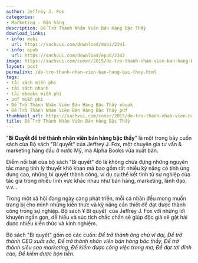 ```yaml
---
author: Jeffrey J. Fox
categories:
- Marketing - Bán hàng
description: Để Trở Thành Nhân Viên Bán Hàng Bậc Thầy
download_links:
- info: mobi
  url: https://sachvui.com/download/mobi/2341
- info: epub
  url: https://sachvui.com/download/epub/2342
image: https://sachvui.com/cover/2015/de-tro-thanh-nhan-vien-ban-hang-bac-thay.jpg
layout: post
permalink: /de-tro-thanh-nhan-vien-ban-hang-bac-thay.html
tags:
- tải sách miễn phí
- tải sách nhanh
- tải ebooks miễn phí
- pdf miễn phí
- Để Trở Thành Nhân Viên Bán Hàng Bậc Thầy ebook
- Để Trở Thành Nhân Viên Bán Hàng Bậc Thầy pdf
thumbnail_url: https://sachvui.com/cover/2015/de-tro-thanh-nhan-vien-ban-hang-bac-thay.jpg
title: Để Trở Thành Nhân Viên Bán Hàng Bậc Thầy
---
```


 <div class="item-desc text-justify"> <p>"<strong>Bí Quyết để trở thành nhân viên bán hàng bậc thầy</strong>" là một trong bảy cuốn sách của Bộ sách "Bí quyết" của Jeffrey J. Fox, một chuyên gia tư vấn &amp; marketing hàng đầu ở nước Mỹ, mà Alpha Books vừa xuất bản.</p><p>Điểm nổi bật của bộ sách "Bí quyết" đó là không chứa đựng những nguyên tắc mang tính lý thuyết khô khan mà bao gồm rất nhiều kỹ năng có tính ứng dụng cao, những bí quyết thành công, ví dụ cụ thể kết tinh từ sự nghiệp của tác giả trong nhiều lĩnh vực khác nhau như bán hàng, marketing, lãnh đạo, v.v…</p><p>Trong một xã hội đang ngày càng phát triển, mỗi cá nhân đều mong muốn trang bị cho mình những kiến thức và kỹ năng cần thiết để đạt được thành công trong sự nghiệp. Bộ sách ¥ Bí quyết  của Jeffrey J. Fox với những lời khuyên ngắn gọn, dễ hiểu và súc tích chắc chắn sẽ giúp độc giả sẽ gặt hái được nhiều kiến thức và kinh nghiệm.</p><p>Bộ sách "Bí quyết" gồm có các cuốn: <em>Để trở thành ông chủ vĩ đại, Để trở thành CEO xuất sắc, Để trở thành nhân viên bán hàng bậc thầy, Để trở thành siêu sao marketing, Để kiếm được công việc trong mơ, Để đạt tới đỉnh cao, Để kiếm được bộn tiền.</em></p> </div>